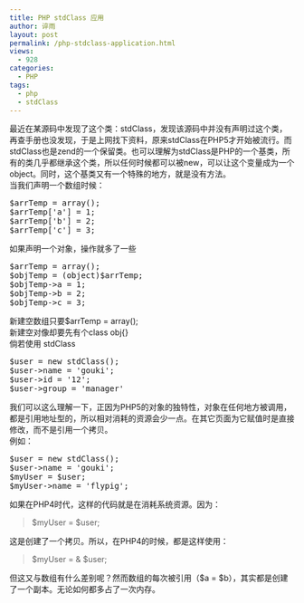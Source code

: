 ```yaml
---
title: PHP stdClass 应用
author: 谇雨
layout: post
permalink: /php-stdclass-application.html
views:
  - 928
categories:
  - PHP
tags:
  - php
  - stdClass
---
```

最近在某源码中发现了这个类：stdClass，发现该源码中并没有声明过这个类，再查手册也没发现，于是上网找下资料，原来stdClass在PHP5才开始被流行。而stdClass也是zend的一个保留类。也可以理解为stdClass是PHP的一个基类，所有的类几乎都继承这个类，所以任何时候都可以被new，可以让这个变量成为一个object。同时，这个基类又有一个特殊的地方，就是没有方法。  
当我们声明一个数组时候：

<pre class="lang:php decode:true " >$arrTemp = array();   
$arrTemp['a'] = 1;   
$arrTemp['b'] = 2;   
$arrTemp['c'] = 3;  </pre>

如果声明一个对象，操作就多了一些

<pre class="lang:php decode:true " >$arrTemp = array(); 
$objTemp = (object)$arrTemp;   
$objTemp-&gt;a = 1;   
$objTemp-&gt;b = 2;   
$objTemp-&gt;c = 3; </pre>

<!--more-->

  
新建空数组只要$arrTemp = array();  
新建空对像却要先有个class obj{}  
倘若使用 stdClass

<pre class="lang:php decode:true " >$user = new stdClass();   
$user-&gt;name = 'gouki';   
$user-&gt;id = '12';
$user-&gt;group = 'manager'</pre>

我们可以这么理解一下，正因为PHP5的对象的独特性，对象在任何地方被调用，都是引用地址型的，所以相对消耗的资源会少一点。在其它页面为它赋值时是直接修改，而不是引用一个拷贝。  
例如：

<pre class="lang:php decode:true " >$user = new stdClass();   
$user-&gt;name = 'gouki';   
$myUser = $user;   
$myUser-&gt;name = 'flypig';  </pre>

如果在PHP4时代，这样的代码就是在消耗系统资源。因为：

> $myUser = $user;

这是创建了一个拷贝。所以，在PHP4的时候，都是这样使用：

> $myUser = & $user;

但这又与数组有什么差别呢？然而数组的每次被引用（$a = $b），其实都是创建了一个副本。无论如何都多占了一次内存。